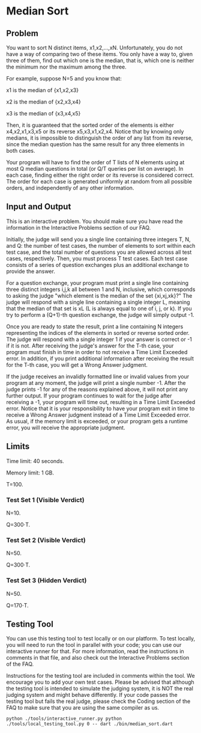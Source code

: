 # Median Sort

## Problem

You want to sort N distinct items, x1,x2,…,xN. Unfortunately, you do not have a way of comparing two of these items. You only have a way to, given three of them, find out which one is the median, that is, which one is neither the minimum nor the maximum among the three.

For example, suppose N=5 and you know that:

x1 is the median of {x1,x2,x3}

x2 is the median of {x2,x3,x4}

x3 is the median of {x3,x4,x5}

Then, it is guaranteed that the sorted order of the elements is either x4,x2,x1,x3,x5 or its reverse x5,x3,x1,x2,x4. Notice that by knowing only medians, it is impossible to distinguish the order of any list from its reverse, since the median question has the same result for any three elements in both cases.

Your program will have to find the order of T lists of N elements using at most Q median questions in total (or Q/T queries per list on average). In each case, finding either the right order or its reverse is considered correct. The order for each case is generated uniformly at random from all possible orders, and independently of any other information.

## Input and Output

This is an interactive problem. You should make sure you have read the information in the Interactive Problems section of our FAQ.

Initially, the judge will send you a single line containing three integers T, N, and Q: the number of test cases, the number of elements to sort within each test case, and the total number of questions you are allowed across all test cases, respectively. Then, you must process T test cases. Each test case consists of a series of question exchanges plus an additional exchange to provide the answer.

For a question exchange, your program must print a single line containing three distinct integers i,j,k all between 1 and N, inclusive, which corresponds to asking the judge "which element is the median of the set {xi,xj,xk}?" The judge will respond with a single line containing a single integer L, meaning that the median of that set is xL (L is always equal to one of i, j, or k). If you try to perform a (Q+1)-th question exchange, the judge will simply output -1.

Once you are ready to state the result, print a line containing N integers representing the indices of the elements in sorted or reverse sorted order. The judge will respond with a single integer 1 if your answer is correct or -1 if it is not. After receiving the judge's answer for the T-th case, your program must finish in time in order to not receive a Time Limit Exceeded error. In addition, if you print additional information after receiving the result for the T-th case, you will get a Wrong Answer judgment.

If the judge receives an invalidly formatted line or invalid values from your program at any moment, the judge will print a single number -1. After the judge prints -1 for any of the reasons explained above, it will not print any further output. If your program continues to wait for the judge after receiving a -1, your program will time out, resulting in a Time Limit Exceeded error. Notice that it is your responsibility to have your program exit in time to receive a Wrong Answer judgment instead of a Time Limit Exceeded error. As usual, if the memory limit is exceeded, or your program gets a runtime error, you will receive the appropriate judgment.

## Limits

Time limit: 40 seconds.

Memory limit: 1 GB.

T=100.

### Test Set 1 (Visible Verdict)

N=10.

Q=300⋅T.

### Test Set 2 (Visible Verdict)

N=50.

Q=300⋅T.

### Test Set 3 (Hidden Verdict)

N=50.

Q=170⋅T.

## Testing Tool

You can use this testing tool to test locally or on our platform. To test locally, you will need to run the tool in parallel with your code; you can use our interactive runner for that. For more information, read the instructions in comments in that file, and also check out the Interactive Problems section of the FAQ.

Instructions for the testing tool are included in comments within the tool. We encourage you to add your own test cases. Please be advised that although the testing tool is intended to simulate the judging system, it is NOT the real judging system and might behave differently. If your code passes the testing tool but fails the real judge, please check the Coding section of the FAQ to make sure that you are using the same compiler as us.

`python ./tools/interactive_runner.py python ./tools/local_testing_tool.py 0 -- dart ./bin/median_sort.dart`

